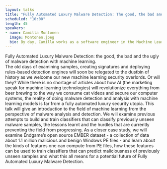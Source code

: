 ```yaml
---
layout: talks
title: "Fully Automated Luxury Malware Detection: The good, the bad and the ugly of malware detection with machine learning"
scheduled: "10:00"
length: 45
speakers:
- name: Camilla Montonen
  image: Montonen.jpeg
  bio: By day, Camilla works as a software engineer in the Machine Learning group at Elastic. By night, she pokes at curious looking Mirai samples and polishes her reverse engineering skills. 
---
```


Fully Automated Luxury Malware Detection: the good, the bad and the ugly of malware detection with machine learning.  
The old days of examining samples, creating signatures and deploying rules-based detection engines will soon be relegated to the dustbin of history as we welcome our new machine learning security overlords. Or will they? While there is no shortage of articles about how AI (the marketing speak for machine learning technologies) will revolutionize everything from beer brewing to the way we consume cat videos and secure our computer systems, the reality of doing malware detection and analysis with machine learning models is far from a fully automated luxury security utopia. This talk will give an introduction to the field of machine learning from the perspective of malware analysis and detection. We will examine previous attempts to build and train classifiers that can classify previously unseen malware samples, the lessons learnt and the hurdles that are currently preventing the field from progressing. As a closer case study, we will examine Endgame’s open source EMBER dataset - a collection of data about 1.1 million malicious and benign Windows PE files - and learn about the kinds of features one can compute from PE files, how these features can be used to train classifiers that can predict maliciousness of previously unseen samples and what this all means for a potential future of Fully Automated Luxury Malware Detection. 
